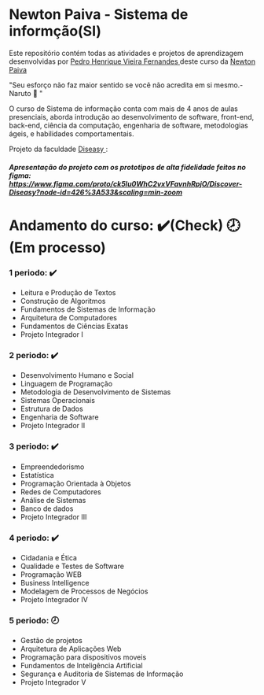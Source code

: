# Newton Paiva - Sistema de informção(SI) 

Este repositório contém todas as atividades e projetos de aprendizagem desenvolvidas por <a href="https://www.linkedin.com/in/pedro-henrique-vieira-fernandes/">Pedro Henrique Vieira Fernandes </a> deste curso da <a href ="https://www.newtonpaiva.br/cursos/graduacao-presencial/sistemas-de-informacao/">Newton Paiva </a>

"Seu esforço não faz maior sentido se você não acredita em si mesmo.- Naruto 🍜 "

O curso de Sistema de informação conta com mais de 4 anos de aulas presenciais, aborda introdução ao desenvolvimento de software, front-end, back-end, ciência da computação, engenharia de software, metodologias ágeis, e habilidades comportamentais.

Projeto da faculdade  <a href=https://github.com/PedrohvFernandes/Diseasy> Diseasy </a>:
##### Apresentação do projeto com os prototipos de alta fidelidade feitos no figma: https://www.figma.com/proto/ck5lu0WhC2vxVFavnhRpjO/Discover-Diseasy?node-id=426%3A533&scaling=min-zoom


# Andamento do curso: ✔️(Check) 🕗(Em processo)

### 1 periodo: ✔️
   - Leitura e Produção de Textos
   - Construção de Algoritmos
   - Fundamentos de Sistemas de Informação
   - Arquitetura de Computadores
   - Fundamentos de Ciências Exatas
   - Projeto Integrador I
  
### 2 periodo: ✔️
  - Desenvolvimento Humano e Social
  - Linguagem de Programação
  - Metodologia de Desenvolvimento de Sistemas
  - Sistemas Operacionais
  - Estrutura de Dados
  - Engenharia de Software
  - Projeto Integrador II

### 3 periodo: ✔️
  - Empreendedorismo
  - Estatística
  - Programação Orientada à Objetos
  - Redes de Computadores
  - Análise de Sistemas
  - Banco de dados
  - Projeto Integrador III
  
### 4 periodo: ✔️
  - Cidadania e Ética
  - Qualidade e Testes de Software
  - Programação WEB
  - Business Intelligence
  - Modelagem de Processos de Negócios
  - Projeto Integrador IV

### 5 periodo: 🕗
  - Gestão de projetos
  - Arquitetura de Aplicações Web
  - Programação para dispositivos moveis
  - Fundamentos de Inteligência Artificial
  - Segurança e Auditoria de Sistemas de Informação
  - Projeto Integrador V
